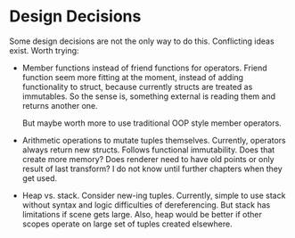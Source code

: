 Design Decisions
================

Some design decisions are not the only way to do this. Conflicting ideas exist. Worth trying:
* Member functions instead of friend functions for operators.
  Friend function seem more fitting at the moment, instead of adding functionality to struct, 
  because currently structs are treated as immutables. 
  So the sense is, something external is reading them and returns another one.

  But maybe worth more to use traditional OOP style member operators.

* Arithmetic operations to mutate tuples themselves.
  Currently, operators always return new structs. Follows functional immutability.
  Does that create more memory? Does renderer need to have old points or only result of last transform?
  I do not know until further chapters when they get used.

* Heap vs. stack. Consider new-ing tuples.
  Currently, simple to use stack without syntax and logic difficulties of dereferencing.
  But stack has limitations if scene gets large. Also, heap would be better if other scopes
  operate on large set of tuples created elsewhere.